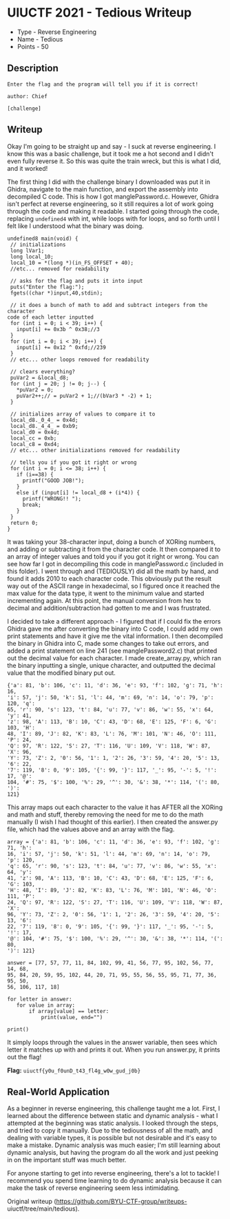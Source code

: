 # UIUCTF 2021 - Tedious Writeup  
* Type - Reverse Engineering  
* Name - Tedious  
* Points - 50

## Description  
```  
Enter the flag and the program will tell you if it is correct!

author: Chief

[challenge]  
```

## Writeup  
Okay I'm going to be straight up and say - I suck at reverse engineering. I
know this was a basic challenge, but it took me a hot second and I didn't even
fully reverse it. So this was quite the train wreck, but this is what I did,
and it worked!

The first thing I did with the challenge binary I downloaded was put it in
Ghidra, navigate to the main function, and export the assembly into decompiled
C code. This is how I got manglePassword.c. However, Ghidra isn't perfect at
reverse engineering, so it still requires a lot of work going through the code
and making it readable. I started going through the code, replacing
`undefined4` with int, while loops with for loops, and so forth until I felt
like I understood what the binary was doing.

```  
undefined8 main(void) {  
 // initializations  
 long lVar1;  
 long local_10;  
 local_10 = *(long *)(in_FS_OFFSET + 40);  
 //etc... removed for readability

 // asks for the flag and puts it into input  
 puts("Enter the flag:");  
 fgets((char *)input,40,stdin);

 // it does a bunch of math to add and subtract integers from the character
code of each letter inputted  
 for (int i = 0; i < 39; i++) {  
   input[i] += 0x3b ^ 0x38;//3  
 }  
 for (int i = 0; i < 39; i++) {  
   input[i] += 0x12 ^ 0xfd;//239  
 }  
 // etc... other loops removed for readability

 // clears everything?  
 puVar2 = &local_d8;  
 for (int j = 20; j != 0; j--) {  
   *puVar2 = 0;  
   puVar2++;// = puVar2 + 1;//(bVar3 * -2) + 1;  
 }

 // initializes array of values to compare it to  
 local_d8._0_4_ = 0x4d;  
 local_d8._4_4_ = 0xb9;  
 local_d0 = 0x4d;  
 local_cc = 0xb;  
 local_c8 = 0xd4;  
 // etc... other initializations removed for readability

 // tells you if you got it right or wrong  
 for (int i = 0; i <= 38; i++) {  
   if (i==38) {  
     printf("GOOD JOB!");  
   }  
   else if (input[i] != local_d8 + (i*4)) {  
     printf("WRONG!! ");  
     break;  
   }  
 }  
 return 0;  
}  
```

It was taking your 38-character input, doing a bunch of XORing numbers, and
adding or subtracting it from the character code. It then compared it to an
array of integer values and told you if you got it right or wrong. You can see
how far I got in decompiling this code in manglePassword.c (included in this
folder). I went through and (TEDIOUSLY) did all the math by hand, and found it
adds 2010 to each character code. This obviously put the result way out of the
ASCII range in hexadecimal, so I figured once it reached the max value for the
data type, it went to the minimum value and started incrementing again. At
this point, the manual conversion from hex to decimal and addition/subtraction
had gotten to me and I was frustrated.

I decided to take a different approach - I figured that if I could fix the
errors Ghidra gave me after converting the binary into C code, I could add my
own print statements and have it give me the vital information. I then
decompiled the binary in Ghidra into C, made some changes to take out errors,
and added a print statement on line 241 (see manglePassword2.c) that printed
out the decimal value for each character. I made create_array.py, which ran
the binary inputting a single, unique character, and outputted the decimal
value that the modified binary put out.

```  
{'a': 81, 'b': 106, 'c': 11, 'd': 36, 'e': 93, 'f': 102, 'g': 71, 'h': 16,
'i': 57, 'j': 50, 'k': 51, 'l': 44, 'm': 69, 'n': 14, 'o': 79, 'p': 120, 'q':
65, 'r': 90, 's': 123, 't': 84, 'u': 77, 'v': 86, 'w': 55, 'x': 64, 'y': 41,
'z': 98, 'A': 113, 'B': 10, 'C': 43, 'D': 68, 'E': 125, 'F': 6, 'G': 103, 'H':
48, 'I': 89, 'J': 82, 'K': 83, 'L': 76, 'M': 101, 'N': 46, 'O': 111, 'P': 24,
'Q': 97, 'R': 122, 'S': 27, 'T': 116, 'U': 109, 'V': 118, 'W': 87, 'X': 96,
'Y': 73, 'Z': 2, '0': 56, '1': 1, '2': 26, '3': 59, '4': 20, '5': 13, '6': 22,
'7': 119, '8': 0, '9': 105, '{': 99, '}': 117, '_': 95, '-': 5, '!': 17, '@':
104, '#': 75, '$': 100, '%': 29, '^': 30, '&': 38, '*': 114, '(': 80, ')':
121}  
```

This array maps out each character to the value it has AFTER all the XORing
and math and stuff, thereby removing the need for me to do the math manually
(I wish I had thought of this earlier). I then created the answer.py file,
which had the values above and an array with the flag.

```  
array = {'a': 81, 'b': 106, 'c': 11, 'd': 36, 'e': 93, 'f': 102, 'g': 71, 'h':
16, 'i': 57, 'j': 50, 'k': 51, 'l': 44, 'm': 69, 'n': 14, 'o': 79, 'p': 120,
'q': 65, 'r': 90, 's': 123, 't': 84, 'u': 77, 'v': 86, 'w': 55, 'x': 64, 'y':
41, 'z': 98, 'A': 113, 'B': 10, 'C': 43, 'D': 68, 'E': 125, 'F': 6, 'G': 103,
'H': 48, 'I': 89, 'J': 82, 'K': 83, 'L': 76, 'M': 101, 'N': 46, 'O': 111, 'P':
24, 'Q': 97, 'R': 122, 'S': 27, 'T': 116, 'U': 109, 'V': 118, 'W': 87, 'X':
96, 'Y': 73, 'Z': 2, '0': 56, '1': 1, '2': 26, '3': 59, '4': 20, '5': 13, '6':
22, '7': 119, '8': 0, '9': 105, '{': 99, '}': 117, '_': 95, '-': 5, '!': 17,
'@': 104, '#': 75, '$': 100, '%': 29, '^': 30, '&': 38, '*': 114, '(': 80,
')': 121}

answer = [77, 57, 77, 11, 84, 102, 99, 41, 56, 77, 95, 102, 56, 77, 14, 68,
95, 84, 20, 59, 95, 102, 44, 20, 71, 95, 55, 56, 55, 95, 71, 77, 36, 95, 50,
56, 106, 117, 18]

for letter in answer:  
   for value in array:  
       if array[value] == letter:  
           print(value, end="")

print()  
```

It simply loops through the values in the answer variable, then sees which
letter it matches up with and prints it out. When you run answer.py, it prints
out the flag!

**Flag:** `uiuctf{y0u_f0unD_t43_fl4g_w0w_gud_j0b}`

## Real-World Application  
As a beginner in reverse engineering, this challenge taught me a lot. First, I
learned about the difference between static and dynamic analysis - what I
attempted at the beginning was static analysis. I looked through the steps,
and tried to copy it manually. Due to the tediousness of all the math, and
dealing with variable types, it is possible but not desirable and it's easy to
make a mistake. Dynamic analysis was much easier; I'm still learning about
dynamic analysis, but having the program do all the work and just peeking in
on the important stuff was much better.

For anyone starting to get into reverse engineering, there's a lot to tackle!
I recommend you spend time learning to do dynamic analysis because it can make
the task of reverse engineering seem less intimidating.

Original writeup (https://github.com/BYU-CTF-group/writeups-
uiuctf/tree/main/tedious).